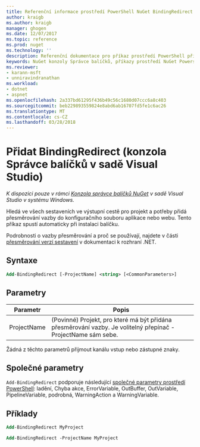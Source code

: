 ```yaml
---
title: Referenční informace prostředí PowerShell NuGet BindingRedirect | Microsoft Docs
author: kraigb
ms.author: kraigb
manager: ghogen
ms.date: 12/07/2017
ms.topic: reference
ms.prod: nuget
ms.technology: ''
description: Referenční dokumentace pro příkaz prostředí PowerShell přidat BindingRedirect v konzole Správce balíčků NuGet v sadě Visual Studio.
keywords: NuGet konzoly Správce balíčků, příkazy prostředí NuGet Powershell, NuGet Powershell odkaz, přidat BindingRedirect
ms.reviewer:
- karann-msft
- unniravindranathan
ms.workload:
- dotnet
- aspnet
ms.openlocfilehash: 2a337bd61295f436b49c56c1680d07ccc6a8c403
ms.sourcegitcommit: beb229893559824e8abd6ab16707fd5fe1c6ac26
ms.translationtype: MT
ms.contentlocale: cs-CZ
ms.lasthandoff: 03/28/2018
---
```

# <a name="add-bindingredirect-package-manager-console-in-visual-studio"></a>Přidat BindingRedirect (konzola Správce balíčků v sadě Visual Studio)

*K dispozici pouze v rámci [Konzola správce balíčků NuGet](package-manager-console.md) v sadě Visual Studio v systému Windows.*

Hledá ve všech sestaveních ve výstupní cestě pro projekt a potřeby přidá přesměrování vazby do konfiguračního souboru aplikace nebo webu. Tento příkaz spustí automaticky při instalaci balíčku.

Podrobnosti o vazby přesměrování a proč se používají, najdete v části [přesměrování verzí sestavení](/dotnet/framework/configure-apps/redirect-assembly-versions) v dokumentaci k rozhraní .NET.

## <a name="syntax"></a>Syntaxe

```ps
Add-BindingRedirect [-ProjectName] <string> [<CommonParameters>]
```

## <a name="parameters"></a>Parametry

| Parametr | Popis |
| --- | --- |
| ProjectName | (Povinné) Projekt, pro které má být přidána přesměrování vazby. Je volitelný přepínač - ProjectName sám sebe. |

Žádná z těchto parametrů přijmout kanálu vstup nebo zástupné znaky.

## <a name="common-parameters"></a>Společné parametry

`Add-BindingRedirect` podporuje následující [společné parametry prostředí PowerShell](http://go.microsoft.com/fwlink/?LinkID=113216): ladění, Chyba akce, ErrorVariable, OutBuffer, OutVariable, PipelineVariable, podrobná, WarningAction a WarningVariable.

## <a name="examples"></a>Příklady

```ps
Add-BindingRedirect MyProject

Add-BindingRedirect -ProjectName MyProject
```